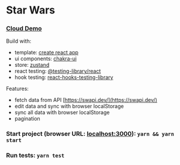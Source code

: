# Star Wars

### [Cloud Demo](https://chernyshov-cra-starwars.netlify.app/)

Build with:

-   template: [create react app](https://pages.github.com/)
-   ui components: [chakra-ui](https://chakra-ui.com/)
-   store: [zustand](https://github.com/pmndrs/zustand)
-   react testing: [@testing-library/react](https://www.npmjs.com/package/@testing-library/react)
-   hook testing: [react-hooks-testing-library](https://react-hooks-testing-library.com/)

Features:

-   fetch data from API [https://swapi.dev/](https://swapi.dev/)
-   edit data and sync with browser localStorage
-   sync all data with browser localStorage
-   pagination

### Start project (browser URL: [localhost:3000](http://localhost:3000/)): `yarn && yarn start`

### Run tests: `yarn test`
